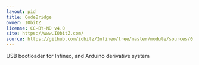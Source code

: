 ```yaml
---
layout: pid
title: CodeBridge
owner: IObitZ
license: CC-BY-ND v4.0
site: https://www.IObitZ.com/
source: https://github.com/iobitz/Infineo/tree/master/module/sources/0.0.1/unit/bootloaders
---
```

USB bootloader for Infineo, and Arduino derivative system
